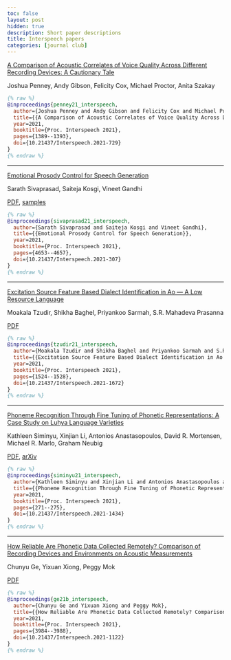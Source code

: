 ```yaml
---
toc: false
layout: post
hidden: true
description: Short paper descriptions
title: Interspeech papers
categories: [journal club]
---
```


[A Comparison of Acoustic Correlates of Voice Quality Across Different Recording Devices: A Cautionary Tale](https://www.isca-speech.org/archive/interspeech_2021/penney21_interspeech.html)

Joshua Penney, Andy Gibson, Felicity Cox, Michael Proctor, Anita Szakay

```bibtex
{% raw %}
@inproceedings{penney21_interspeech,
  author={Joshua Penney and Andy Gibson and Felicity Cox and Michael Proctor and Anita Szakay},
  title={{A Comparison of Acoustic Correlates of Voice Quality Across Different Recording Devices: A Cautionary Tale}},
  year=2021,
  booktitle={Proc. Interspeech 2021},
  pages={1389--1393},
  doi={10.21437/Interspeech.2021-729}
}
{% endraw %}
```

---

[Emotional Prosody Control for Speech Generation](https://www.isca-speech.org/archive/interspeech_2021/sivaprasad21_interspeech.html)

Sarath Sivaprasad, Saiteja Kosgi, Vineet Gandhi

[PDF](https://www.isca-speech.org/archive/pdfs/interspeech_2021/sivaprasad21_interspeech.pdf),
[samples](https://researchweb.iiit.ac.in/~sarath.s/emotts/)

```bibtex
{% raw %}
@inproceedings{sivaprasad21_interspeech,
  author={Sarath Sivaprasad and Saiteja Kosgi and Vineet Gandhi},
  title={{Emotional Prosody Control for Speech Generation}},
  year=2021,
  booktitle={Proc. Interspeech 2021},
  pages={4653--4657},
  doi={10.21437/Interspeech.2021-307}
}
{% endraw %}
```

---

[Excitation Source Feature Based Dialect Identification in Ao — A Low Resource Language](https://www.isca-speech.org/archive/interspeech_2021/tzudir21_interspeech.html)

Moakala Tzudir, Shikha Baghel, Priyankoo Sarmah, S.R. Mahadeva Prasanna

[PDF](https://www.isca-speech.org/archive/pdfs/interspeech_2021/tzudir21_interspeech.pdf)

```bibtex
{% raw %}
@inproceedings{tzudir21_interspeech,
  author={Moakala Tzudir and Shikha Baghel and Priyankoo Sarmah and S.R. Mahadeva Prasanna},
  title={{Excitation Source Feature Based Dialect Identification in Ao — A Low Resource Language}},
  year=2021,
  booktitle={Proc. Interspeech 2021},
  pages={1524--1528},
  doi={10.21437/Interspeech.2021-1672}
}
{% endraw %}
```

---

[Phoneme Recognition Through Fine Tuning of Phonetic Representations: A Case Study on Luhya Language Varieties](https://www.isca-speech.org/archive/interspeech_2021/siminyu21_interspeech.html)

Kathleen Siminyu, Xinjian Li, Antonios Anastasopoulos, David R. Mortensen, Michael R. Marlo, Graham Neubig

[PDF](https://www.isca-speech.org/archive/pdfs/interspeech_2021/siminyu21_interspeech.pdf),
[arXiv](https://arxiv.org/abs/2104.01624)

```bibtex
{% raw %}
@inproceedings{siminyu21_interspeech,
  author={Kathleen Siminyu and Xinjian Li and Antonios Anastasopoulos and David R. Mortensen and Michael R. Marlo and Graham Neubig},
  title={{Phoneme Recognition Through Fine Tuning of Phonetic Representations: A Case Study on Luhya Language Varieties}},
  year=2021,
  booktitle={Proc. Interspeech 2021},
  pages={271--275},
  doi={10.21437/Interspeech.2021-1434}
}
{% endraw %}
```

---

[How Reliable Are Phonetic Data Collected Remotely? Comparison of Recording Devices and Environments on Acoustic Measurements](https://www.isca-speech.org/archive/interspeech_2021/sivaprasad21_interspeech.html)

Chunyu Ge, Yixuan Xiong, Peggy Mok

[PDF](https://www.isca-speech.org/archive/pdfs/interspeech_2021/ge21b_interspeech.pdf)

```bibtex
{% raw %}
@inproceedings{ge21b_interspeech,
  author={Chunyu Ge and Yixuan Xiong and Peggy Mok},
  title={{How Reliable Are Phonetic Data Collected Remotely? Comparison of Recording Devices and Environments on Acoustic Measurements}},
  year=2021,
  booktitle={Proc. Interspeech 2021},
  pages={3984--3988},
  doi={10.21437/Interspeech.2021-1122}
}
{% endraw %}
```
